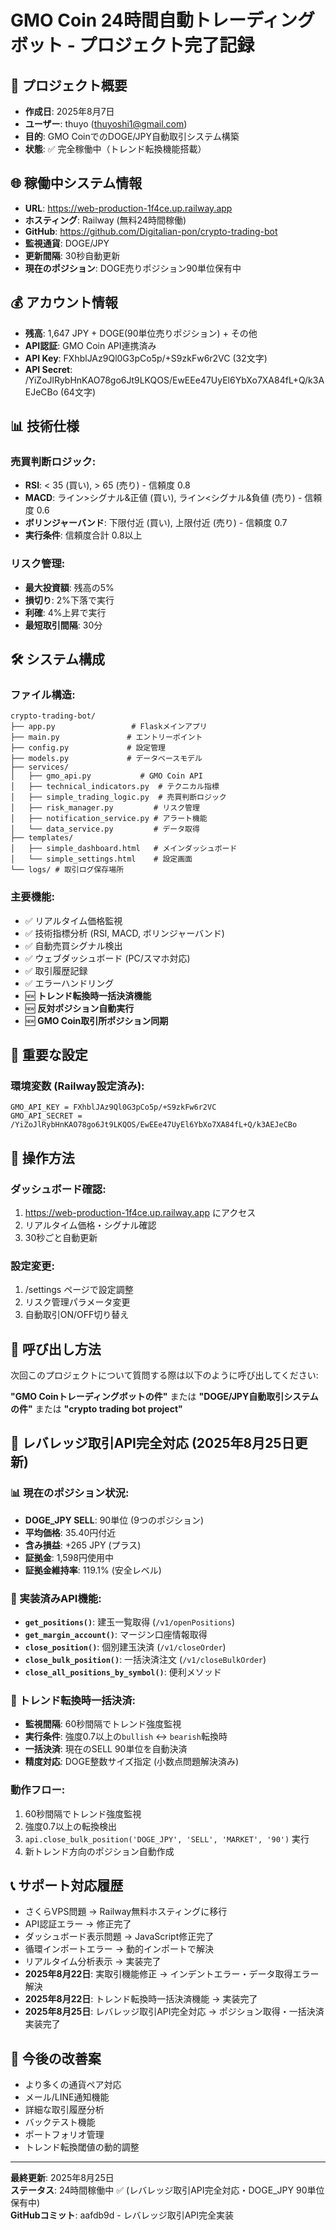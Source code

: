 # GMO Coin 24時間自動トレーディングボット - プロジェクト完了記録

## 🎯 プロジェクト概要
- **作成日**: 2025年8月7日
- **ユーザー**: thuyo (thuyoshi1@gmail.com) 
- **目的**: GMO CoinでのDOGE/JPY自動取引システム構築
- **状態**: ✅ 完全稼働中（トレンド転換機能搭載）

## 🌐 稼働中システム情報
- **URL**: https://web-production-1f4ce.up.railway.app
- **ホスティング**: Railway (無料24時間稼働)
- **GitHub**: https://github.com/Digitalian-pon/crypto-trading-bot
- **監視通貨**: DOGE/JPY
- **更新間隔**: 30秒自動更新
- **現在のポジション**: DOGE売りポジション90単位保有中

## 💰 アカウント情報
- **残高**: 1,647 JPY + DOGE(90単位売りポジション) + その他
- **API認証**: GMO Coin API連携済み
- **API Key**: FXhblJAz9Ql0G3pCo5p/+S9zkFw6r2VC (32文字)
- **API Secret**: /YiZoJlRybHnKAO78go6Jt9LKQOS/EwEEe47UyEl6YbXo7XA84fL+Q/k3AEJeCBo (64文字)

## 📊 技術仕様
### 売買判断ロジック:
- **RSI**: < 35 (買い), > 65 (売り) - 信頼度 0.8
- **MACD**: ライン>シグナル&正値 (買い), ライン<シグナル&負値 (売り) - 信頼度 0.6
- **ボリンジャーバンド**: 下限付近 (買い), 上限付近 (売り) - 信頼度 0.7
- **実行条件**: 信頼度合計 0.8以上

### リスク管理:
- **最大投資額**: 残高の5%
- **損切り**: 2%下落で実行
- **利確**: 4%上昇で実行
- **最短取引間隔**: 30分

## 🛠️ システム構成
### ファイル構造:
```
crypto-trading-bot/
├── app.py                 # Flaskメインアプリ
├── main.py               # エントリーポイント
├── config.py             # 設定管理
├── models.py             # データベースモデル
├── services/
│   ├── gmo_api.py           # GMO Coin API
│   ├── technical_indicators.py  # テクニカル指標
│   ├── simple_trading_logic.py  # 売買判断ロジック
│   ├── risk_manager.py         # リスク管理
│   ├── notification_service.py # アラート機能
│   └── data_service.py         # データ取得
├── templates/
│   ├── simple_dashboard.html   # メインダッシュボード
│   └── simple_settings.html    # 設定画面
└── logs/ # 取引ログ保存場所
```

### 主要機能:
- ✅ リアルタイム価格監視
- ✅ 技術指標分析 (RSI, MACD, ボリンジャーバンド)
- ✅ 自動売買シグナル検出
- ✅ ウェブダッシュボード (PC/スマホ対応)
- ✅ 取引履歴記録
- ✅ エラーハンドリング
- 🆕 **トレンド転換時一括決済機能**
- 🆕 **反対ポジション自動実行**
- 🆕 **GMO Coin取引所ポジション同期**

## 🚨 重要な設定
### 環境変数 (Railway設定済み):
```
GMO_API_KEY = FXhblJAz9Ql0G3pCo5p/+S9zkFw6r2VC
GMO_API_SECRET = /YiZoJlRybHnKAO78go6Jt9LKQOS/EwEEe47UyEl6YbXo7XA84fL+Q/k3AEJeCBo
```

## 📱 操作方法
### ダッシュボード確認:
1. https://web-production-1f4ce.up.railway.app にアクセス
2. リアルタイム価格・シグナル確認
3. 30秒ごと自動更新

### 設定変更:
1. /settings ページで設定調整
2. リスク管理パラメータ変更
3. 自動取引ON/OFF切り替え

## 🔄 呼び出し方法
次回このプロジェクトについて質問する際は以下のように呼び出してください:

**"GMO Coinトレーディングボットの件"** または 
**"DOGE/JPY自動取引システムの件"** または
**"crypto trading bot project"**

## 🔄 レバレッジ取引API完全対応 (2025年8月25日更新)
### 📊 現在のポジション状況:
- **DOGE_JPY SELL**: 90単位 (9つのポジション)
- **平均価格**: 35.40円付近
- **含み損益**: +265 JPY (プラス)
- **証拠金**: 1,598円使用中
- **証拠金維持率**: 119.1% (安全レベル)

### 🔧 実装済みAPI機能:
- **`get_positions()`**: 建玉一覧取得 (`/v1/openPositions`)
- **`get_margin_account()`**: マージン口座情報取得
- **`close_position()`**: 個別建玉決済 (`/v1/closeOrder`)
- **`close_bulk_position()`**: 一括決済注文 (`/v1/closeBulkOrder`)
- **`close_all_positions_by_symbol()`**: 便利メソッド

### 🚀 トレンド転換時一括決済:
- **監視間隔**: 60秒間隔でトレンド強度監視
- **実行条件**: 強度0.7以上の`bullish` ↔ `bearish`転換時
- **一括決済**: 現在のSELL 90単位を自動決済
- **精度対応**: DOGE整数サイズ指定 (小数点問題解決済み)

### 動作フロー:
1. 60秒間隔でトレンド強度監視
2. 強度0.7以上の転換検出
3. `api.close_bulk_position('DOGE_JPY', 'SELL', 'MARKET', '90')` 実行
4. 新トレンド方向のポジション自動作成

## 📞 サポート対応履歴
- さくらVPS問題 → Railway無料ホスティングに移行
- API認証エラー → 修正完了
- ダッシュボード表示問題 → JavaScript修正完了
- 循環インポートエラー → 動的インポートで解決
- リアルタイム分析表示 → 実装完了
- **2025年8月22日**: 実取引機能修正 → インデントエラー・データ取得エラー解決
- **2025年8月22日**: トレンド転換時一括決済機能 → 実装完了
- **2025年8月25日**: レバレッジ取引API完全対応 → ポジション取得・一括決済実装完了

## 🎯 今後の改善案
- より多くの通貨ペア対応
- メール/LINE通知機能
- 詳細な取引履歴分析
- バックテスト機能
- ポートフォリオ管理
- トレンド転換閾値の動的調整

---
**最終更新**: 2025年8月25日  
**ステータス**: 24時間稼働中 ✅ (レバレッジ取引API完全対応・DOGE_JPY 90単位保有中)  
**GitHubコミット**: aafdb9d - レバレッジ取引API完全実装